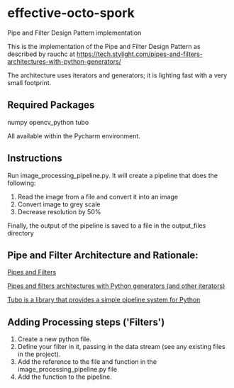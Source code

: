 # effective-octo-spork
Pipe and Filter Design Pattern implementation

This is the implementation of the Pipe and Filter Design Pattern as described by rauchc at https://tech.stylight.com/pipes-and-filters-architectures-with-python-generators/

The architecture uses iterators and generators; it is lighting fast with a very small footprint.

## Required Packages
numpy
opencv_python
tubo

All available within the Pycharm environment.

## Instructions
Run image_processing_pipeline.py. It will create a pipeline that does the following:
1. Read the image from a file and convert it into an image
2. Convert image to grey scale
3. Decrease resolution by 50%

Finally, the output of the pipeline is saved to a file in the output_files directory

## Pipe and Filter Architecture and Rationale:
[Pipes and Filters](https://www.enterpriseintegrationpatterns.com/patterns/messaging/PipesAndFilters.html)

[Pipes and filters architectures with Python generators (and other iterators)](https://tech.stylight.com/pipes-and-filters-architectures-with-python-generators/)

[Tubo is a library that provides a simple pipeline system for Python](https://pypi.org/project/tubo/)

## Adding Processing steps ('Filters')
1. Create a new python file.
2. Define your filter in it, passing in the data stream (see any existing files in the project).
3. Add the reference to the file and function in the image_processing_pipeline.py file
4. Add the function to the pipeline.
